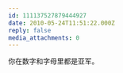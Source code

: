 ```yaml
---
id: 111137527879444927
date: 2010-05-24T11:51:22.000Z
reply: false
media_attachments: 0
---
```


你在数字和字母里都是亚军。

